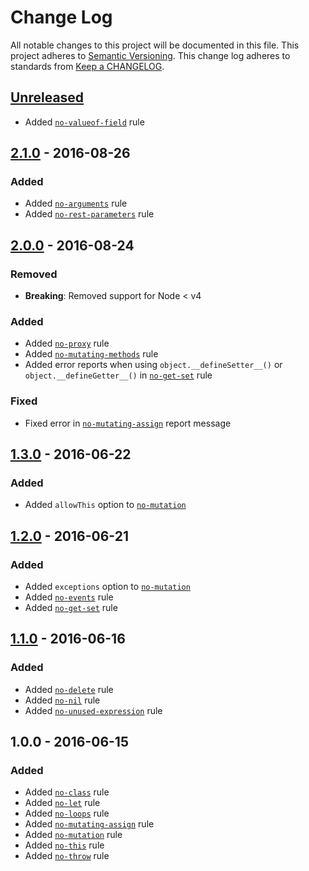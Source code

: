 # Change Log
All notable changes to this project will be documented in this file.
This project adheres to [Semantic Versioning](http://semver.org/).
This change log adheres to standards from [Keep a CHANGELOG](http://keepachangelog.com).

## [Unreleased]
- Added [`no-valueof-field`] rule

## [2.1.0] - 2016-08-26
### Added
- Added [`no-arguments`] rule
- Added [`no-rest-parameters`] rule

## [2.0.0] - 2016-08-24
### Removed
- **Breaking**: Removed support for Node < v4

### Added
- Added [`no-proxy`] rule
- Added [`no-mutating-methods`] rule
- Added error reports when using `object.__defineSetter__()` or `object.__defineGetter__()` in [`no-get-set`] rule

### Fixed
- Fixed error in [`no-mutating-assign`] report message

## [1.3.0] - 2016-06-22
### Added
- Added `allowThis` option to [`no-mutation`]

## [1.2.0] - 2016-06-21
### Added
- Added `exceptions` option to [`no-mutation`]
- Added [`no-events`] rule
- Added [`no-get-set`] rule

## [1.1.0] - 2016-06-16
### Added
- Added [`no-delete`] rule
- Added [`no-nil`] rule
- Added [`no-unused-expression`] rule

## 1.0.0 - 2016-06-15
### Added
- Added [`no-class`] rule
- Added [`no-let`] rule
- Added [`no-loops`] rule
- Added [`no-mutating-assign`] rule
- Added [`no-mutation`] rule
- Added [`no-this`] rule
- Added [`no-throw`] rule

[Unreleased]: https://github.com/jfmengels/eslint-plugin-fp/compare/v2.1.0...master
[2.1.0]: https://github.com/jfmengels/eslint-plugin-fp/compare/v2.0.0...v2.1.0
[2.0.0]: https://github.com/jfmengels/eslint-plugin-fp/compare/v1.3.0...v2.0.0
[1.3.0]: https://github.com/jfmengels/eslint-plugin-fp/compare/v1.2.0...v1.3.0
[1.2.0]: https://github.com/jfmengels/eslint-plugin-fp/compare/v1.1.0...v1.2.0
[1.1.0]: https://github.com/jfmengels/eslint-plugin-fp/compare/v1.0.0...v1.1.0

[`no-arguments`]: ./docs/rules/no-arguments.md
[`no-class`]: ./docs/rules/no-class.md
[`no-delete`]: ./docs/rules/no-delete.md
[`no-events`]: ./docs/rules/no-events.md
[`no-get-set`]: ./docs/rules/no-get-set.md
[`no-let`]: ./docs/rules/no-let.md
[`no-loops`]: ./docs/rules/no-loops.md
[`no-mutating-assign`]: ./docs/rules/no-mutating-assign.md
[`no-mutating-methods`]: ./docs/rules/no-mutating-methods.md
[`no-mutation`]: ./docs/rules/no-mutation.md
[`no-nil`]: ./docs/rules/no-nil.md
[`no-proxy`]: ./docs/rules/no-proxy.md
[`no-rest-parameters`]: ./docs/rules/no-rest-parameters.md
[`no-this`]: ./docs/rules/no-this.md
[`no-throw`]: ./docs/rules/no-throw.md
[`no-unused-expression`]: ./docs/rules/no-unused-expression.md
[`no-valueof-field`]: ./docs/rules/no-valueof-field.md
